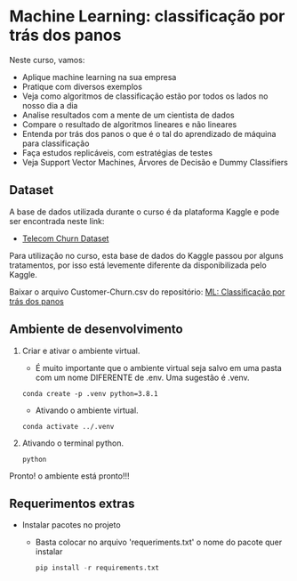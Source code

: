 # Machine Learning: classificação por trás dos panos

Neste curso, vamos:

- Aplique machine learning na sua empresa
- Pratique com diversos exemplos
- Veja como algoritmos de classificação estão por todos os lados no nosso dia a dia
- Analise resultados com a mente de um cientista de dados
- Compare o resultado de algoritmos lineares e não lineares
- Entenda por trás dos panos o que é o tal do aprendizado de máquina para classificação
- Faça estudos replicáveis, com estratégias de testes
- Veja Support Vector Machines, Árvores de Decisão e Dummy Classifiers


## Dataset

A base de dados utilizada durante o curso é da plataforma Kaggle e pode ser
encontrada neste link:

- [Telecom Churn Dataset](https://www.kaggle.com/datasets/mnassrib/telecom-churn-datasets?select=churn-bigml-20.csv)

Para utilização no curso, esta base de dados do     Kaggle passou por alguns tratamentos, por isso está levemente diferente da disponibilizada pelo Kaggle.

Baixar o arquivo Customer-Churn.csv do repositório: [ML: Classificação por trás dos panos](https://github.com/alura-cursos/ML_Classificacao_por_tras_dos_panos/tree/main/Dados)

## Ambiente de desenvolvimento

1. Criar e ativar o ambiente virtual.

   - É muito importante que o ambiente virtual seja salvo em uma pasta com um nome DIFERENTE de .env. Uma sugestão é .venv.

    ```shell
    conda create -p .venv python=3.8.1
    ```

    - Ativando o ambiente virtual.

    ```shell
    conda activate ../.venv
    ```

2. Ativando o terminal python.

    ```shell
    python
    ```

Pronto! o ambiente está pronto!!!

## Requerimentos extras

- Instalar pacotes no projeto
  - Basta colocar no arquivo 'requeriments.txt' o nome do pacote quer instalar

    ```python
    pip install -r requirements.txt
    ```
